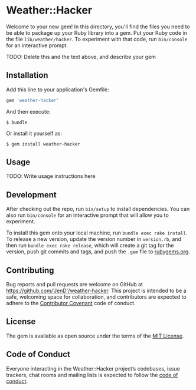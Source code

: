 

# Weather::Hacker

Welcome to your new gem! In this directory, you'll find the files you need to be able to package up your Ruby library into a gem. Put your Ruby code in the file `lib/weather/hacker`. To experiment with that code, run `bin/console` for an interactive prompt.

TODO: Delete this and the text above, and describe your gem

## Installation

Add this line to your application's Gemfile:

```ruby
gem 'weather-hacker'
```

And then execute:

    $ bundle

Or install it yourself as:

    $ gem install weather-hacker

## Usage

TODO: Write usage instructions here

## Development

After checking out the repo, run `bin/setup` to install dependencies. You can also run `bin/console` for an interactive prompt that will allow you to experiment.

To install this gem onto your local machine, run `bundle exec rake install`. To release a new version, update the version number in `version.rb`, and then run `bundle exec rake release`, which will create a git tag for the version, push git commits and tags, and push the `.gem` file to [rubygems.org](https://rubygems.org).

## Contributing

Bug reports and pull requests are welcome on GitHub at https://github.com/'JenD'/weather-hacker. This project is intended to be a safe, welcoming space for collaboration, and contributors are expected to adhere to the [Contributor Covenant](http://contributor-covenant.org) code of conduct.

## License

The gem is available as open source under the terms of the [MIT License](https://opensource.org/licenses/MIT).

## Code of Conduct

Everyone interacting in the Weather::Hacker project’s codebases, issue trackers, chat rooms and mailing lists is expected to follow the [code of conduct](https://github.com/'JenD'/weather-hacker/blob/master/CODE_OF_CONDUCT.md).
